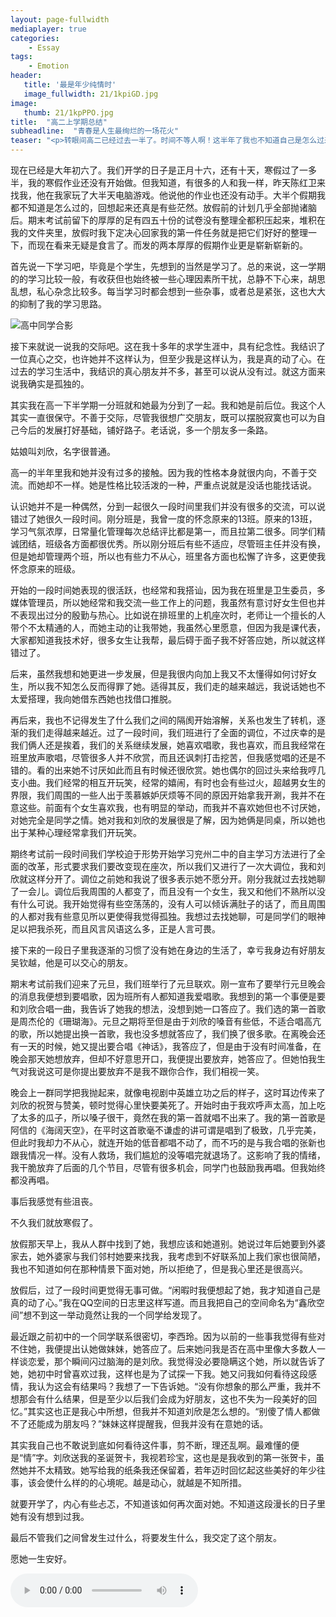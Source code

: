 ```yaml
---
layout: page-fullwidth
mediaplayer: true
categories:
    - Essay
tags:
    - Emotion
header:
   title: '最是年少纯情时'
   image_fullwidth: 21/1kpiGD.jpg
image:
   thumb: 21/1kpPPO.jpg
title:  "高二上学期总结"
subheadline:  "青春是人生最绚烂的一场花火"
teaser: "<p>转眼间高二已经过去一半了。时间不等人啊！这半年了我也不知道自己是怎么过来的。反正发生了许多的事也对我有一些触动。但要我说是却又不知从何说起。就想到什么说什么吧。</p>"
---
```


现在已经是大年初六了。我们开学的日子是正月十六，还有十天，寒假过了一多半，我的寒假作业还没有开始做。但我知道，有很多的人和我一样，昨天陈红卫来找我，他在我家玩了大半天电脑游戏。他说他的作业也还没有动手。大半个假期我都不知道是怎么过的，回想起来还真是有些茫然。放假前的计划几乎全部抛诸脑后。期末考试前留下的厚厚的足有四五十份的试卷没有整理全都积压起来，堆积在我的文件夹里，放假时我下定决心回家我的第一件任务就是把它们好好的整理一下，而现在看来无疑是食言了。而发的两本厚厚的假期作业更是崭新崭新的。

首先说一下学习吧，毕竟是个学生，先想到的当然是学习了。总的来说，这一学期的的学习比较一般，有收获但也始终被一些心理因素所干扰，总静不下心来，胡思乱想，私心杂念比较多。每当学习时都会想到一些杂事，或者总是紧张，这也大大的抑制了我的学习思路。

![高中同学合影]({{site.urlimg}}21/1kp9IK.jpg)

接下来就说一说我的交际吧。这在我十多年的求学生涯中，具有纪念性。我结识了一位真心之交，也许她并不这样认为，但至少我是这样认为，我是真的动了心。在过去的学习生活中，我结识的真心朋友并不多，甚至可以说从没有过。就这方面来说我确实是孤独的。

其实我在高一下半学期一分班就和她最为分到了一起。我和她是前后位。我这个人其实一直很保守。不善于交际，尽管我很想广交朋友，既可以摆脱寂寞也可以为自己今后的发展打好基础，铺好路子。老话说，多一个朋友多一条路。

姑娘叫刘欣，名字很普通。

高一的半年里我和她并没有过多的接触。因为我的性格本身就很内向，不善于交流。而她却不一样。她是性格比较活泼的一种，严重点说就是没话也能找话说。

认识她并不是一种偶然，分到一起很久一段时间里我们并没有很多的交流，可以说错过了她很久一段时间。刚分班是，我曾一度的怀念原来的13班。原来的13班，学习气氛浓厚，日常量化管理每次总结评比都是第一，而且拉第二很多。同学们精诚团结，班级各方面都很优秀。所以刚分班后有些不适应，尽管班主任并没有换，但是她却管理两个班，所以也有些力不从心，班里各方面也松懈了许多，这更使我怀念原来的班级。

开始的一段时间她表现的很活跃，也经常和我搭讪，因为我在班里是卫生委员，多媒体管理员，所以她经常和我交流一些工作上的问题，我虽然有意讨好女生但也并不表现出过分的殷勤与热心。比如说在排班里的上机座次时，老师让一个擅长的人带个不太精通的人，而她主动的让我带她，我虽然心里愿意，但因为我是课代表，大家都知道我技术好，很多女生让我帮，最后碍于面子我不好答应她，所以就这样错过了。

后来，虽然我想和她更进一步发展，但是我很内向加上我又不太懂得如何讨好女生，所以我不知怎么反而得罪了她。适得其反，我们走的越来越远，我说话她也不太爱搭理，我向她借东西她也找借口推脱。

再后来，我也不记得发生了什么我们之间的隔阂开始溶解，关系也发生了转机，逐渐的我们走得越来越近。过了一段时间，我们班进行了全面的调位，不过庆幸的是我们俩人还是挨着，我们的关系继续发展，她喜欢唱歌，我也喜欢，而且我经常在班里放声歌唱，尽管很多人并不欣赏，而且还讽刺打击挖苦，但我感觉唱的还是不错的。看的出来她不讨厌如此而且有时候还很欣赏。她也偶尔的回过头来给我哼几支小曲。我们经常的相互开玩笑，经常的嬉闹，有时也会有些过火，超越男女生的界限，我们周围的一些人出于羡慕嫉妒厌烦等不同的原因开始拿我开涮，我并不在意这些。前面有个女生喜欢我，也有明显的举动，而我并不喜欢她但也不讨厌她，对她完全是同学之情。她对我和刘欣的发展很是了解，因为她俩是同桌，所以她也出于某种心理经常拿我们开玩笑。

期终考试前一段时间我们学校迫于形势开始学习兖州二中的自主学习方法进行了全面的改革，形式要求我们要改变现在座次，所以我们又进行了一次大调位，我和刘欣就这样分开了。调位之前她和我说了很多表示她不愿分开。刚分我就过去找她聊了一会儿。调位后我周围的人都变了，而且没有一个女生，我又和他们不熟所以没有什么可说。我开始觉得有些空荡荡的，没有人可以倾诉满肚子的话了，而且周围的人都对我有些意见所以更使得我觉得孤独。我想过去找她聊，可是同学们的眼神足以把我杀死，而且风言风语这么多，正是人言可畏。

接下来的一段日子里我逐渐的习惯了没有她在身边的生活了，幸亏我身边有好朋友吴钦越，他是可以交心的朋友。

期末考试前我们迎来了元旦，我们班举行了元旦联欢。刚一宣布了要举行元旦晚会的消息我便想到要唱歌，因为班所有人都知道我爱唱歌。我想到的第一个事便是要和刘欣合唱一曲，我告诉了她我的想法，没想到她一口答应了。我们选的第一首歌是周杰伦的《珊瑚海》。元旦之期将至但是由于刘欣的嗓音有些低，不适合唱高亢的歌，所以她提出换一首歌，我也没多想就答应了，我们换了很多歌。在离晚会还有一天的时候，她又提出要合唱《神话》，我答应了，但是由于没有时间准备，在晚会那天她想放弃，但却不好意思开口，我便提出要放弃，她答应了。但她怕我生气对我说这可是你提出要放弃不是我不跟你合作，我们相视一笑。

晚会上一群同学把我抛起来，就像电视剧中英雄立功之后的样子，这时耳边传来了刘欣的祝贺与赞美，顿时觉得心里快要美死了。开始时由于我欢呼声太高，加上吃了太多的瓜子，所以嗓子很干，竟然在我的第一首就唱不出来了。我的第一首歌是阿信的《海阔天空》，在平时这首歌毫不谦虚的讲可谓是唱到了极致，几乎完美，但此时我却力不从心，就连开始的低音都唱不动了，而不巧的是与我合唱的张新也跟我情况一样。没有人救场，我们尴尬的没等唱完就退场了。这影响了我的情绪，我干脆放弃了后面的几个节目，尽管有很多机会，同学门也鼓励我再唱。但我始终都没再唱。

事后我感觉有些沮丧。

不久我们就放寒假了。

放假那天早上，我从人群中找到了她，我想应该和她道别。她说过年后她要到外婆家去，她外婆家与我们邻村她要来找我，我考虑到不好联系加上我们家也很简陋，我也不知道如何在那种情景下面对她，所以拒绝了，但是我心里还是很高兴。

放假后，过了一段时间更觉得无事可做。“闲暇时我便想起了她，我才知道自己是真的动了心。”我在QQ空间的日志里这样写道。而且我把自己的空间命名为“鑫欣空间”想不到这一举动竟然让我的一个同学给发现了。

最近跟之前初中的一个同学联系很密切，李西玲。因为以前的一些事我觉得有些对不住她，我便提出认她做妹妹，她答应了。后来她问我是否在高中里像大多数人一样谈恋爱，那个瞬间闪过脑海的是刘欣。我觉得没必要隐瞒这个她，所以就告诉了她，她初中时曾喜欢过我，这样也是为了试探一下我。她又问我如何看待这段感情，我认为这会有结果吗？我想了一下告诉她。“没有你想象的那么严重，我并不想那会有什么结果，但是至少以后我们会成为好朋友，这也不失为一段美好的回忆。”其实这也正是我心中所想，但我并不知道刘欣是怎么想的。“别傻了情人都做不了还能成为朋友吗？”妹妹这样提醒我，但我并没有在意她的话。

其实我自己也不敢说到底如何看待这件事，剪不断，理还乱啊。最难懂的便是“情”字。刘欣送我的圣诞贺卡，我视若珍宝，这也是是我收到的第一张贺卡，虽然她并不太精致。她写给我的纸条我还保留着，若年迈时回忆起这些美好的年少往事，该会使什么样的的心境呢。越是动心，就越是不知所措。

就要开学了，内心有些忐忑，不知道该如何再次面对她。不知道这段漫长的日子里她有没有想到过我。

最后不管我们之间曾发生过什么，将要发生什么，我交定了这个朋友。

愿她一生安好。

<audio src="{{site.urlbgm}}thoseyears.mp3" type="audio/mp3" autoplay loop controls></audio>